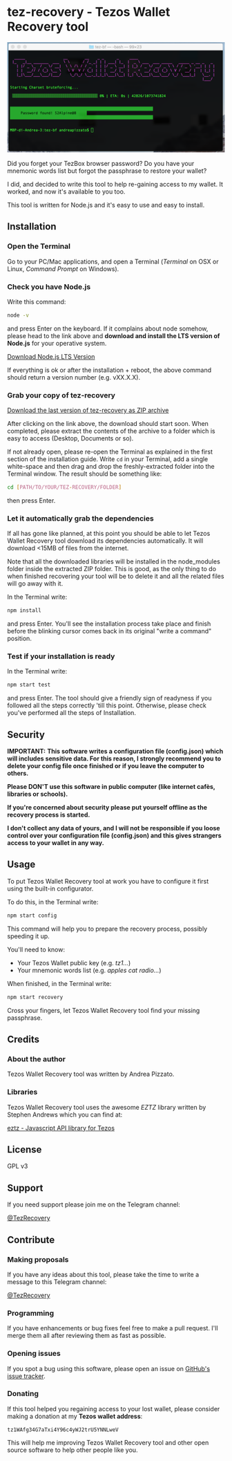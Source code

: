 # tez-recovery - Tezos Wallet Recovery tool
![Tezos Recovery Wallet](./docs/images/result.png)

Did you forget your TezBox browser password? Do you have your mnemonic words list but forgot the passphrase to restore your wallet?

I did, and decided to write this tool to help re-gaining access to my wallet. It worked, and now it's available to you too.

This tool is written for Node.js and it's easy to use and easy to install.

## Installation
### Open the Terminal
Go to your PC/Mac applications, and open a Terminal (*Terminal* on OSX or Linux, *Command Prompt* on Windows).

### Check you have Node.js
Write this command:
```bash
node -v
```
and press Enter on the keyboard. If it complains about node somehow, please head to the link above and **download and install the LTS version of Node.js** for your operative system.

[Download Node.js LTS Version](https://nodejs.org)

If everything is ok or after the installation + reboot, the above command should return a version number (e.g. vXX.X.X).

### Grab your copy of tez-recovery
[Download the last version of tez-recovery as ZIP archive](https://github.com/andreapizzato/tez-recovery/archive/master.zip)

After clicking on the link above, the download should start soon. When completed, please extract the contents of the archive to a folder which is easy to access (Desktop, Documents or so).

If not already open, please re-open the Terminal as explained in the first section of the installation guide.
Write ```cd``` in your Terminal, add a single white-space and then drag and drop the freshly-extracted folder into the Terminal window.
The result should be something like:
```bash
cd [PATH/TO/YOUR/TEZ-RECOVERY/FOLDER]
```
then press Enter.

### Let it automatically grab the dependencies
If all has gone like planned, at this point you should be able to let Tezos Wallet Recovery tool download its dependencies automatically.
It will download <15MB of files from the internet.

Note that all the downloaded libraries will be installed in the node_modules folder inside the extracted ZIP folder. This is good, as the only thing to do when finished recovering your tool will be to delete it and all the related files will go away with it.

In the Terminal write:
```bash
npm install
```
and press Enter. You'll see the installation process take place and finish before the blinking cursor comes back in its original "write a command" position.

### Test if your installation is ready
In the Terminal write:
```bash
npm start test
```
and press Enter. The tool should give a friendly sign of readyness if you followed all the steps correctly 'till this point. Otherwise, please check you've performed all the steps of Installation.

## Security
**IMPORTANT:**
**This software writes a configuration file (config.json) which will includes sensitive data. For this reason, I strongly recommend you to delete your config file once finished or if you leave the computer to others.**

**Please DON'T use this software in public computer (like internet cafès, libraries or schools).**

**If you're concerned about security please put yourself offline as the recovery process is started.**

**I don't collect any data of yours, and I will not be responsible if you loose control over your configuration file (config.json) and this gives strangers access to your wallet in any way.**

## Usage
To put Tezos Wallet Recovery tool at work you have to configure it first using the built-in configurator.

To do this, in the Terminal write:
```bash
npm start config
```
This command will help you to prepare the recovery process, possibly speeding it up.

You'll need to know:
* Your Tezos Wallet public key (e.g. *tz1...*)
* Your mnemonic words list (e.g. *apples cat radio...*)

When finished, in the Terminal write:
```bash
npm start recovery
```
Cross your fingers, let Tezos Wallet Recovery tool find your missing passphrase.

## Credits
### About the author
Tezos Wallet Recovery tool was written by Andrea Pizzato.

### Libraries
Tezos Wallet Recovery tool uses the awesome *EZTZ* library written by Stephen Andrews which you can find at:

[eztz - Javascript API library for Tezos](https://github.com/stephenandrews/eztz)

## License
GPL v3

## Support
If you need support please join me on the Telegram channel:

[@TezRecovery](https://t.me/tezosrecovery)

## Contribute
### Making proposals
If you have any ideas about this tool, please take the time to write a message to this Telegram channel:

[@TezRecovery](https://t.me/tezosrecovery)

### Programming
If you have enhancements or bug fixes feel free to make a pull request. I'll merge them all after reviewing them as fast as possible.

### Opening issues
If you spot a bug using this software, please open an issue on [GitHub's issue tracker](https://github.com/andreapizzato/tez-recovery/issues).

### Donating
If this tool helped you regaining access to your lost wallet, please consider making a donation at my **Tezos wallet address**:
```
tz1WAfg34G7aTxi4Y96c4yWJ2trU5YNNLweV
```
This will help me improving Tezos Wallet Recovery tool and other open source software to help other people like you.